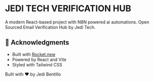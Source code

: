 # JEDI TECH VERIFICATION HUB

A modern React-based project with N8N powered ai automations. Open Sourced Email Verification Hub by Jedi Tech. 


## 🙏 Acknowledgments

- Built with [Rocket.new](https://rocket.new)
- Powered by React and Vite
- Styled with Tailwind CSS

Built with ❤️ by Jedi Bentillo
